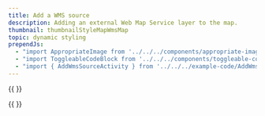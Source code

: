 ```yaml
---
title: Add a WMS source
description: Adding an external Web Map Service layer to the map.
thumbnail: thumbnailStyleMapWmsMap
topic: dynamic styling
prependJs:
  - "import AppropriateImage from '../../../components/appropriate-image'"
  - "import ToggleableCodeBlock from '../../../components/toggleable-code-block'"
  - "import { AddWmsSourceActivity } from '../../../example-code/AddWmsSourceActivity.js'"
---
```


{{
  <AppropriateImage imageId="exampleAddAWmsSource" />
}} 

<!-- Any notes about this example would go here.  -->

{{
  <ToggleableCodeBlock 
    codeSnippet={AddWmsSourceActivity}
  />
}}
